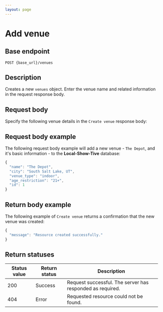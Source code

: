 ```yaml
---
layout: page
---
```


# Add venue

## Base endpoint

```shell
POST {base_url}/venues
```

## Description

Creates a new `venues` object. Enter the venue name and related information in the request response body.

## Request body

Specify the following venue details in the `Create venue` response body:



## Request body example

The following request body example will add a new venue - `The Depot`, and it's basic information - to the **Local-Show-Tive** database:

```js
{
  "name": "The Depot",
  "city": "South Salt Lake, UT",
  "venue_type": "indoor",
  "age_restriction": "21+",
  "id": 1
}

```

## Return body example

The following example of `Create venue` returns a confirmation that the new venue was created:

```js
{
  "message": "Resource created successfully."
}

```

## Return statuses

| Status value | Return status | Description |
| ------------- | ----------- | ----------- |
| 200 | Success | Request successful. The server has responded as required. |
| 404 | Error | Requested resource could not be found. |
